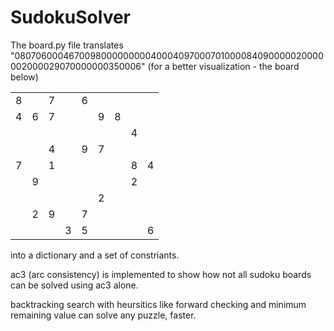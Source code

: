 # SudokuSolver

The board.py file translates "080706000467009800000000040004097000701000084090000020000002000029070000000350006" (for a better visualization - the board below)
  
|   |   |   |   |   |   |   |   |   |
|---|---|---|---|---|---|---|---|---|
| 8 |   | 7 |   | 6 |   |   |   |   |
| 4 | 6 | 7 |   |   | 9 | 8 |   |   |
|   |   |   |   |   |   |   | 4 |   |
|   |   | 4 |   | 9 | 7 |   |   |   |
| 7 |   | 1 |   |   |   |   | 8 | 4 |
|   | 9 |   |   |   |   |   | 2 |   |
|   |   |   |   |   | 2 |   |   |   |
|   | 2 | 9 |   | 7 |   |   |   |   |
|   |   |   | 3 | 5 |   |   |   | 6 |
  
into a dictionary and a set of constriants.

ac3 (arc consistency) is implemented to show how not all sudoku boards can be solved using ac3 alone.

backtracking search with heursitics like forward checking and minimum remaining value can solve any puzzle, faster.
  
